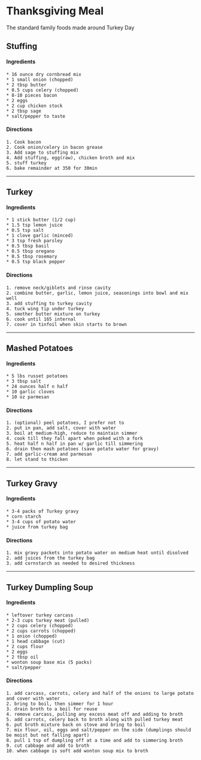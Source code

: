 # Thanksgiving Meal

The standard family foods made around Turkey Day


## Stuffing

#### Ingredients
	* 16 ounce dry cornbread mix
	* 1 small onion (chopped)
	* 2 tbsp butter
	* 0.5 cups celery (chopped)
	* 8-10 pieces bacon
	* 2 eggs
	* 2 cup chicken stock
	* 2 tbsp sage
	* salt/pepper to taste

#### Directions
	1. Cook bacon
	2. Cook onion/celery in bacon grease
	3. Add sage to stuffing mix
	4. Add stuffing, egg(raw), chicken broth and mix
	5. stuff turkey
	6. bake remainder at 350 for 30min


---
## Turkey	

#### Ingredients
	* 1 stick butter (1/2 cup)
	* 1.5 tsp lemon juice
	* 0.5 tsp salt
	* 1 clove garlic (minced)
	* 3 tsp fresh parsley
	* 0.5 tbsp basil
	* 0.5 tbsp oregano
	* 0.5 tbsp rosemary
	* 0.5 tsp black pepper

#### Directions
	1. remove neck/giblets and rinse cavity
	2. combine butter, garlic, lemon juice, seasonings into bowl and mix well
	3. add stuffing to turkey cavity
	4. tuck wing tip under turkey
	5. smother butter mixture on turkey
	6. cook until 165 internal
	7. cover in tinfoil when skin starts to brown


---
## Mashed Potatoes

#### Ingredients
	* 5 lbs russet potatoes
	* 3 tbsp salt
	* 24 ounces half n half
	* 10 garlic cloves
	* 10 oz parmesan
		
#### Directions
	1. (optional) peel potatoes, I prefer not to
	2. put in pan, add salt, cover with water
	3. boil at medium-high, reduce to maintain simmer
	4. cook till they fall apart when poked with a fork
	5. heat half n half in pan w/ garlic till simmering
	6. drain then mash potatoes (save potato water for gravy)
	7. add garlic-cream and parmesan
	8. let stand to thicken


---
## Turkey Gravy

#### Ingredients
	* 3-4 packs of Turkey gravy
	* corn starch
	* 3-4 cups of potato water
	* juice from turkey bag
		
#### Directions
	1. mix gravy packets into potato water on medium heat until disolved
	2. add juices from the turkey bag
	3. add cornstarch as needed to desired thickness


---
## Turkey Dumpling Soup

#### Ingredients
	* leftover turkey carcass
	* 2-3 cups turkey meat (pulled)
	* 2 cups celery (chopped)
	* 2 cups carrots (chopped)
	* 1 onion (chopped)
	* 1 head cabbage (cut)
	* 2 cups flour
	* 2 eggs
	* 2 tbsp oil
	* wonton soup base mix (5 packs)
	* salt/pepper

#### Directions
	1. add carcass, carrots, celery and half of the onions to large potato and cover with water
	2. bring to boil, then simmer for 1 hour
	3. drain broth to a boil for reuse
	4. remove carcass, pulling any excess meat off and adding to broth
	5. add carrots, celery back to broth along with pulled turkey meat
	6. put broth mixture back on stove and bring to boil
	7. mix flour, oil, eggs and salt/pepper on the side (dumplings should be moist but not falling apart)
	8. pull 1 tsp of dumpling off at a time and add to simmering broth
	9. cut cabbage and add to broth
	10. when cabbage is soft add wonton soup mix to broth
